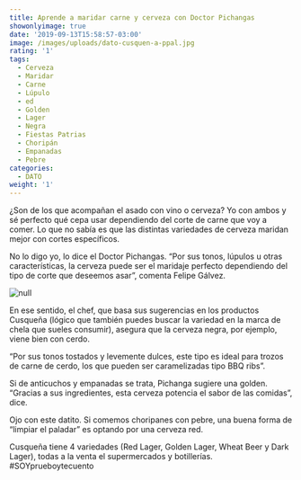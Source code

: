 ```yaml
---
title: Aprende a maridar carne y cerveza con Doctor Pichangas
showonlyimage: true
date: '2019-09-13T15:58:57-03:00'
image: /images/uploads/dato-cusquen-a-ppal.jpg
rating: '1'
tags:
  - Cerveza
  - Maridar
  - Carne
  - Lúpulo
  - ed
  - Golden
  - Lager
  - Negra
  - Fiestas Patrias
  - Choripán
  - Empanadas
  - Pebre
categories:
  - DATO
weight: '1'
---
```

¿Son de los que acompañan el asado con vino o cerveza? Yo con ambos y sé perfecto qué cepa usar dependiendo del corte de carne que voy a comer. Lo que no sabía es que las distintas variedades de cerveza maridan mejor con cortes específicos. 

<!--more-->

No lo digo yo, lo dice el Doctor Pichangas. “Por sus tonos, lúpulos u otras características, la cerveza puede ser el maridaje perfecto dependiendo del tipo de corte que deseemos asar”, comenta Felipe Gálvez. 

![null](/images/uploads/dato-cusquen-a2.jpg)

En ese sentido, el chef, que basa sus sugerencias en los productos Cusqueña (lógico que también puedes buscar la variedad en la marca de chela que sueles consumir), asegura que la cerveza negra, por ejemplo, viene bien con cerdo. 

“Por sus tonos tostados y levemente dulces, este tipo es ideal para trozos de carne de cerdo, los que pueden ser caramelizadas tipo BBQ ribs”. 

Si de anticuchos y empanadas se trata, Pichanga sugiere una golden. “Gracias a sus ingredientes, esta cerveza potencia el sabor de las comidas”, dice.

Ojo con este datito. Si comemos choripanes con pebre, una buena forma de “limpiar el paladar” es optando por una cerveza red. 

Cusqueña tiene 4 variedades (Red Lager, Golden Lager, Wheat Beer y Dark Lager), todas a la venta el supermercados y botillerías. #SOYprueboytecuento
